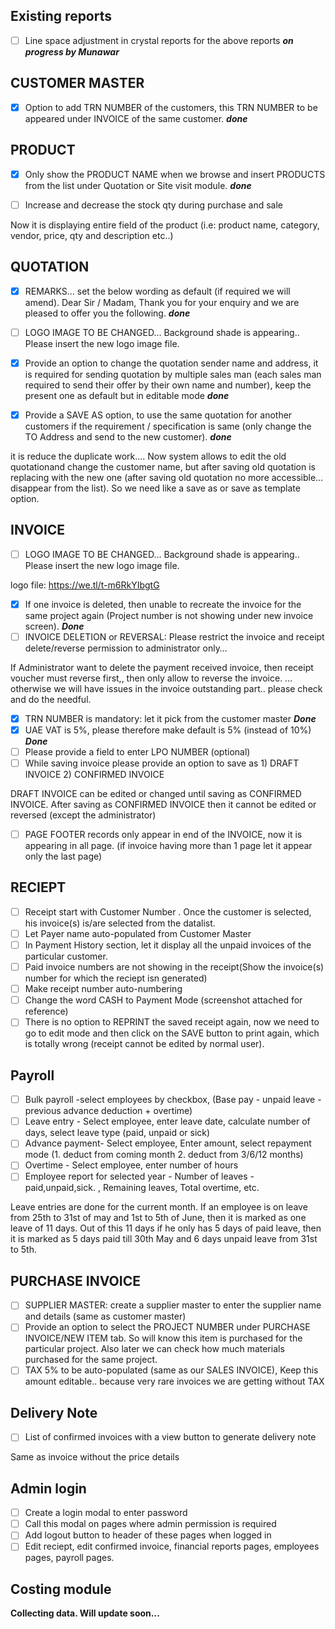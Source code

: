 ## Existing reports
- [ ] Line space adjustment in crystal reports for the above reports ***on progress by Munawar***

## CUSTOMER MASTER
- [x] Option to add TRN NUMBER of the customers, this TRN NUMBER to be appeared under INVOICE of the same customer.  ***done***

## PRODUCT
- [x] Only show the PRODUCT NAME when we browse and insert PRODUCTS from the list under Quotation or Site visit module. ***done***

- [ ] Increase and decrease the stock qty during purchase and sale

Now it is displaying entire field of the product (i.e: product name, category, vendor, price, qty and description etc..)

## QUOTATION
- [x] REMARKS… set the below wording as default (if required we will amend).
      Dear Sir / Madam,
      Thank you for your enquiry and we are pleased to offer you the following. ***done***
      
- [ ] LOGO IMAGE TO BE CHANGED… Background shade is appearing.. Please insert the new logo image file. 

- [x] Provide an option to change the quotation sender name and address, it is required for sending quotation by multiple sales man (each sales man required to send their offer by their own name and number), keep the present one as default but in editable mode ***done***

- [x] Provide a SAVE AS option, to use the same quotation for another customers if the requirement / specification is same (only change the TO Address and send to the new customer). ***done***

it is reduce the duplicate work…. Now system allows to edit the old quotationand change the customer name, but after saving old quotation is replacing with the new one (after saving old quotation no more accessible… disappear from the list). So we need like a save as or save as template option. 

## INVOICE
- [ ] LOGO IMAGE TO BE CHANGED… Background shade is appearing.. Please insert the new logo image file. 

logo file: https://we.tl/t-m6RkYIbgtG

- [x] If one invoice is deleted, then unable to recreate the invoice for the same project again (Project number is not showing under new invoice screen). ***Done***
- [ ] INVOICE DELETION or REVERSAL: Please restrict the invoice and receipt delete/reverse permission to administrator only…

If Administrator want to delete the payment received invoice, then receipt voucher must reverse first,, then only allow to reverse the invoice. … otherwise we will have issues in the invoice outstanding part.. please check and do the needful. 

- [x] TRN NUMBER is mandatory: let it pick from the customer master  ***Done***
- [x] UAE VAT is 5%, please therefore make default is 5% (instead of 10%)  ***Done***
- [ ] Please provide a field to enter LPO NUMBER (optional)
- [ ] While saving invoice please provide an option to save as 1) DRAFT INVOICE 2) CONFIRMED INVOICE

DRAFT INVOICE can be edited or changed until saving as CONFIRMED INVOICE. After saving as CONFIRMED INVOICE then it cannot be edited or reversed (except the administrator)
- [ ] PAGE FOOTER records only appear in end of the INVOICE, now it is appearing in all page. (if invoice having more than 1 page let it appear only the last page)

## RECIEPT
- [ ] Receipt start with Customer Number . Once the customer is selected, his invoice(s) is/are selected from the datalist.
- [ ] Let Payer name auto-populated from Customer Master 
- [ ] In Payment History section, let it display all the unpaid invoices of the particular customer.
- [ ] Paid invoice numbers are not showing in the receipt(Show the invoice(s) number for which the reciept isn generated) 
- [ ] Make receipt number auto-numbering	
- [ ] Change the word CASH to Payment Mode  (screenshot attached for reference)
- [ ] There is no option to REPRINT the saved receipt again, now we need to go to edit mode and then click on the SAVE button to print again, which is totally wrong (receipt cannot be edited by normal user).

## Payroll
- [ ] Bulk payroll -select employees by checkbox, (Base pay - unpaid leave - previous advance deduction + overtime) 
- [ ] Leave entry - Select employee, enter leave date, calculate number of days, select leave type (paid, unpaid or sick)
- [ ] Advance payment- Select employee, Enter amount, select repayment mode (1. deduct from coming month 2. deduct from 3/6/12 months)
- [ ] Overtime - Select employee, enter number of hours
- [ ] Employee report for selected year - Number of leaves - paid,unpaid,sick. , Remaining leaves, Total overtime, etc.

Leave entries are done for the current month. If an employee is on leave from 25th to 31st of may and 1st to 5th of June, then it is marked as one leave of 11 days. Out of this 11 days if he only has 5 days of paid leave, then it is marked as 5 days paid till 30th May and 6 days unpaid leave from 31st to 5th.

## PURCHASE INVOICE
- [ ] SUPPLIER MASTER: create a supplier master to enter the supplier name and details (same as customer master)
- [ ] Provide an option to select the PROJECT NUMBER under PURCHASE INVOICE/NEW ITEM tab. So will know this item is purchased for the particular project. Also later we can check how much materials purchased for the same project. 
- [ ] TAX 5% to be auto-populated (same as our SALES INVOICE),  Keep this amount editable.. because very rare invoices we are getting without TAX

## Delivery Note
- [ ] List of confirmed invoices with a view button to generate delivery note

Same as invoice without the price details
## Admin login
- [ ] Create a login modal to enter password
- [ ] Call this modal on pages where admin permission is required
- [ ] Add logout button to header of these pages when logged in
- [ ] Edit reciept, edit confirmed invoice, financial reports pages, employees pages, payroll pages.

## Costing module
**Collecting data. Will update soon...**


